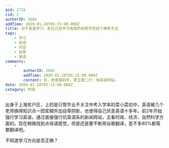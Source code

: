 ```yaml
---
aid: 2715
cid: 2
authorID: 2602
addTime: 2020-01-28T05:15:00.000Z
title: 对于英语学习，各位已经学习有成的前辈可否给个推荐方式
tags:
    - 学习
    - 有成
    - 可否
    - 前辈
    - 英语
comments:
    -
        authorID: 2602
        addTime: 2020-01-28T05:15:00.000Z
        content: 哎，老是错别字。更正第二行：啃英语网站。
date: 2020-01-28T05:15:00.000Z
category: 时政
---
```


出身于上海贫户区，上的是只管毕业不关注中考入学率的菜小菜初中，英语被几个老师搞得知识点一团浆糊外加自卑阴影，也使得自己厌恶英语十多年。前2年开始强行学习英语，通过直接强行坑英语系的新闻网站，主看时政、经济、自然科学方面的。现在稍微找到点母语感觉，但是还是要不断用谷歌翻译，差不多80%都需要翻译吧。

不知道学习方向是否正确？
